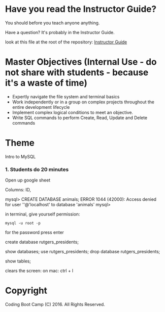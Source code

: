 # Have you read the Instructor Guide?

You should before you teach anyone anything.

Have a question? It's probably in the Instructor Guide.

look at this file at the root of the repository: 
[Instructor Guide](https://github.com/RutgersCodingBootcamp/All-Lesson-Plans/blob/master/instructor_guide.md)

# Master Objectives (Internal Use - do not share with students - because it's a waste of time)

* Expertly navigate the file system and terminal basics
* Work independently or in a group on complex projects throughout the entire development lifecycle
* Implement complex logical conditions to meet an objective.
* Write SQL commands to perform Create, Read, Update and Delete commands

# Theme
Intro to MySQL

### 1. Students do 20 minutes

Open up google sheet

Columns: ID, 




mysql> CREATE DATABASE animals;
ERROR 1044 (42000): Access denied for user ''@'localhost' to database 'animals'
mysql> 


in terminal, give yourself permission:

```
mysql -u root -p
```

for the password
press enter

create database rutgers_presidents;

show databases;
use rutgers_presidents;
drop database rutgers_presidents;

show tables;

clears the screen:
on mac: ctrl + l 

# Copyright
Coding Boot Camp (C) 2016. All Rights Reserved.